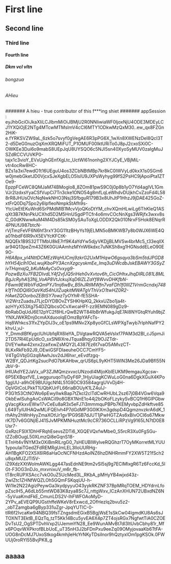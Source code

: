 # First line
## Second line
### Third line
#### Fourth line
##### Dkm vcl vltn
###### bongzua
###### AHieu
####### A hieu - true contributor of this f***ing shiet
####### appSession : eyJhbGciOiJkaXIiLCJlbmMiOiJBMjU2R0NNIiwiaWF0IjoxNjU4ODE3MDEyLCJ1YXQiOjE2NTg4MTcwMTMsImV4cCI6MTY1ODkwMzQxM30..ew_qx8FZGn2HiK-e.fYRKSVZW9aL_6zk5o7svyf0gVegAE6R3pPG6X_1wXn8XWENzDel8QcI3T2-d5DeG0nuzOqXmXRQMiFUT_P1OMUF00IktURiTo0J8pJ2cxoSXi0C-OWKEe3Dui6o9mabS8UEpJqU8UYSQO6c5NJI5sn40XyoSyMUV0zaIgMuJSZdRCCVUVKP0-tajx1c3vioY_EVxUghGEnfXgLtc_UctWI61nonhg2XYJCyE_VBjMiL-vtr4ocRw8HC-BZs1a3xi7ewdO1t16UEguU4os3ZCbNBtMBp7kr8kC0IWVyLd0kxX1s0SGm6w0jmebGketJD0VjcxSJeXgbELO5lsIU9JXPsWyhyg99fS2PsHC9jApoiPta1ZTOe9-EpzpFCeWC8QMJaM74BMoglo8_8ZOm81pwS9C0j0p8b1yO7Yd4aglVL1GmVJr2lzdxsYyaCSfVupCi7Tn3cke1ONO54g8mfLqLeWhdvDUjkhCvZzoFd4L588rR8JHUsOVcNqNwkNHO3Nsj3SfbguR179B3x8UhJtP1HhzJ9jDAE425GoZ-xtFrQ0Dq7Spo2y6IpfleoNmpkStAfh9s-YtcUeEtEKuWrd6SrPMdMIB1McvVjoQKoDtYM_chvXQmHLwiLg6ThKIeQ1ASqXt3B7KNnPkUCXhd5D2M5HnUSgdPTCfr4o6mvCOcNnXgs3WRjfx3wxv8sC_G0dKNwwAuM4M4Ds85kSM0ySAuToXgLODDX2Qk010NrxF5Hok8ENqrR4PNUfJ987btcN-rVjTmzFeVF6N6hf3rxY3GG11tzBHyYs19jELMN5oBMKWB7y8b0WJX6WE4Qa01hbdF6IR9vX5EVYcKFCtK-NQQEk1B9S32TTMbU8kE7rf9K4aYdYw5djyVKDjjBLMVSw4brMc5_t33eqllXar94Q13peZm43Z6K0GUAAmhzMYnW6kdxc7uNKSh8xg1HGNsddELeO90E9O-_H6A8px_yI4NttDCMEzWqHUCmj9zkrG2UxM1HqwO6gsqya3bSm5tdJPGD8hYH54jclh1OeLwujKboPY3AcnXzgcyskmEe_lmq3uDWcdbJskEBAWY3GSyZivTHqmajQ_bKuMeAyCsOvxyg9-PozwBzXu7FB2DIvdLY4f2vfJQ5riHeh0vXvtov6h_CicOHhxJhqDIRL081L8MLBgJcRyhA1j3Nj_VoAP8VtJckujXqD6lZLZaYf8WvvDHKfbN-F6wm9EWbVFdQmPYJ1mj6wBv_B5hJRtIMWfn7vaFDh1f0IIIZ1VrmGcndxj748k1fTh0DQl6IOaVKd54hUIZuqkitMWATgVThVxO1twHZ0R2-HAwtZQOorboZEBtSY7owzTyOYhR_-fE5SHA-Vi2WrzZuadsJ7LjcDiYDBOvZYSHKHpKQ_2kkxUZbo1ja4t-azHYyX53Xg754DZQIbcsOCvXwcaHFf-zz9EMN089gDz9-6bRabDqUdJ6E12pYC2f8HLrQwB2WT84lbBrWfukgJqE7AI8NYGtqRYuh9bjZYNXJWKRDnj0cmAXduoolqEOmzBpYAFcTs-Hq8Whkcs31fxZYpDIJ3v_oE1ps9MNv2Xp8yoGfCLsWPXgTwyb7rIphNafPY2khvU_vJ-Y_DnmdlBfKygcIUhUbfqRX6IeYA_DVgtawRQVA5eVslxf7PAM3d2BI_cJ5pmJi2TD57Rl4EpUdIcO_sxSN6lXreJTquaBhqy029OJZTdr-DVEYwAw42xnx2zaifxwZsMQY2L4387Ez6t7vaO5AMvzCT-8LKxRkFb92J9_OEwiGSFDIaeuheOCC7CmYF5-V4TgGVbjGGzq8AwhJsv2dJl6hxr_eEvdfzgq-W2BY_QDJrtKg2sucPdO7bKAHbw_qrUS6pL9yKHT5WIN3Me26JDa9BfI55NJbV-9-iHlUAdYE2JaVx_uP3ZJMQmzxvxcUNzodI4MljoKbIEUKM9emgauXgcsw-6P5EXBqxfVE_LwgguruqoTIyDyF6P_1HjyUiagKCWuLoG0na6DgkXGuX4KPo1ggUU-a9hOE9BUUgcNf4L51G9DC93584agrgUVvDj4H-OpVGtCoLPkkT1UQbKUrFL66riaBOUyK1LZ4uIJ-P3G1t53CtNOWo6pEwyIIwkBap7tZkcI2clTdCwRHUbL2sz67j0B4VGw6Vqa9OkbEwISuhgAoCsWACiI9o8GBX1NnE1o44j2bOKoFLzykySvBCQ1H6GlPGbwgVacgKkxvEWw17vCeEu8aR3x5eFJ7i3mmmquPBPb7KEMyvbpZdHkftve85L649TyIUlHAQwMLiFQEIvh4P7dGdMP3G0lKXm3gdspD4QgmznvzkrA6dK_1rhAhy2hWnHyyZmaXOtUr1gv1PG9SB7dJUT1jPwHGTZAs6xBIvOCI6s67MkwrK7D7v6GGNjIEJ41SJvMPKMNHuztMc9cCR736OCLLiRPzVg9165LN7tD0E8Usr7-GxRzcFSlX1DhHFRqhEsevsZDTi6_XGQEVQxfwMbe0_S5rcR3Xu0FgSGu-tZZoBOugL50XLmzQi8eGqnS18-ETnHt4v1NYM3xOXiBmRlLrgG0_7sHEUBIWylveRQGhzrT7OyMKorretMLYUU1ypouIaiTGedZFdREMRgUmLEL3lIoUURHg-AH1BgKFO2X5X6IR6aHaOcNCFNHzdAolNZ6hzDNHRmmFY2XW5T21fSch2u8qxMUZJTI5V-iZ9XdzXXtWolmAWKLgg447asEdnNE9tm2vSI5sj9g7EClMlxgR6Tz6FccKd_5lGt-F3OG3nDJo_mxvnixuV_m6r_fb-tT8rcRUPXSAcc7vkO0uZ5UcMed3L_RKbA_pMHyYB4wjxd43z-2wIZtc1ZHNfWQZLOh5GQmFSKqqUU-h-Wi1le2N22AgizPeywGa3kydpyyuO43yykRKZNF37BpMRqTOEM_HDYdrnLfopZscIH5_A6dLb55mtWD83K8zya8Sc7J_nttgWxv_ICzAnXHUN72UBxdNZ6N-5yVuaKmdFkE_CmunLDS2V-lhFWFOAoMyD-2YPv_aEVEQP9UGsthffeWKeV8rExwcd_2OfHezlq2bvu5z2-_obTZamgba6gByp331uZgr-JpqYUTIC-0-tlR6f2IvcaKw94NBQ39fsTZngsdmEGixB5BgjWsE1sSkCw04IgmdKU8As6sJTOXNT3EktB_EQzTq_tzT5Kk14Bcu5yvEA6X4p7ZT4ojsRGx7NgfwtTiA0CZOEDvTsU2_OgSPTDvhVxp2UJemmYN28_Ee9WunAMvBt7dl3ltUvbCbhy81r_Mfx6POqvWXPkrofBLbUoE_uT35nH3J2bFDnPxu9eeZq09OMyjovaaKb6TtFA-UOG8nDcMJ7UxoStkog4kmhjleHcYrNKyTDsiInor9hQztyxlOm1pgKSOk.0FWUUj0roRYl55BvjPK8_g
## aaaaa
